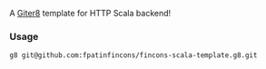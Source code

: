 A [Giter8](http://www.foundweekends.org/giter8/index.html) template for HTTP Scala backend!

### Usage
```shell
g8 git@github.com:fpatinfincons/fincons-scala-template.g8.git
```
